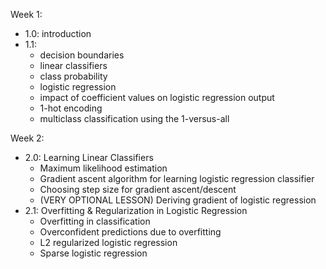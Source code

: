 Week 1:
- 1.0: introduction
- 1.1:
  - decision boundaries
  - linear classifiers
  - class probability
  - logistic regression
  - impact of coefficient values on logistic regression output
  - 1-hot encoding
  - multiclass classification using the 1-versus-all

Week 2:
- 2.0: Learning Linear Classifiers
  - Maximum likelihood estimation
  - Gradient ascent algorithm for learning logistic regression classifier
  - Choosing step size for gradient ascent/descent
  - (VERY OPTIONAL LESSON) Deriving gradient of logistic regression
- 2.1: Overfitting & Regularization in Logistic Regression
  - Overfitting in classification
  - Overconfident predictions due to overfitting
  - L2 regularized logistic regression
  - Sparse logistic regression
  

